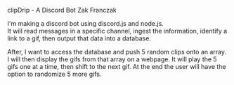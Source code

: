 clipDrip - A Discord Bot
Zak Franczak

I'm making a discord bot using discord.js and node.js.  
It will read messages in a specific channel, ingest the information,
identify a link to a gif, then output that data into a database.

After, I want to access the database and push 5 random clips onto an array.
I will then display the gifs from that array on a webpage. It will
play the 5 gifs one at a time, then shift to the next gif. At the end
the user will have the option to randomize 5 more gifs.
